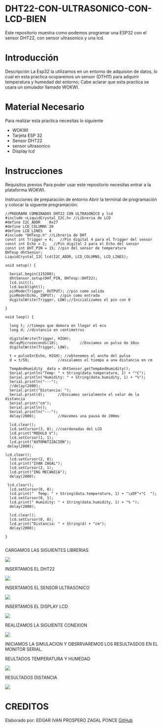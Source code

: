 # DHT22-CON-ULTRASONICO-CON-LCD-BIEN

Este repositorio muestra como podemos programar una ESP32 con el sensor DHT22, con sensor ultrasonico y una lcd.

# Introducción
Descripción
La Esp32 la utilizamos en un entorno de adquision de datos, lo cual en esta practica ocuparemos un sensor (DTH11) para adquirir temperatura y humedad del entorno; Cabe aclarar que esta practica se usara un simulador llamado WOKWI.

# Material Necesario
Para realizar esta practica necesitas lo siguiente

- WOKWI
- Tarjeta ESP 32
- Sensor DHT22
- sensor ultrasonico
- Display lcd


# Instrucciones
Requisitos previos
Para poder usar este repositorio necesitas entrar a la plataforma WOKWI.

Instrucciones de preparación de entorno
Abrir la terminal de programación y colocar la siguente programación:

```
//PROGRAMA COMBINADOS DHT22 CON ULTRASONICO y lcd
#include <LiquidCrystal_I2C.h> //Libreria de LCD
#define I2C_ADDR    0x27
#define LCD_COLUMNS 20
#define LCD_LINES   4
#include "DHTesp.h" //Libreria de DHT
const int Trigger = 4;   //Pin digital 4 para el Trigger del sensor
const int Echo = 2;   //Pin digital 2 para el Echo del sensor
const int DHT_PIN = 15; //pin del sensor de temperatura
DHTesp dhtSensor;
LiquidCrystal_I2C lcd(I2C_ADDR, LCD_COLUMNS, LCD_LINES);

void setup() {

  Serial.begin(115200);
  dhtSensor.setup(DHT_PIN, DHTesp::DHT22);
  lcd.init();
  lcd.backlight();
  pinMode(Trigger, OUTPUT); //pin como salida
  pinMode(Echo, INPUT);  //pin como entrada
  digitalWrite(Trigger, LOW);//Inicializamos el pin con 0

}

void loop() {

  long t; //timepo que demora en llegar el eco
  long d; //distancia en centimetros

  digitalWrite(Trigger, HIGH);
  delayMicroseconds(10);          //Enviamos un pulso de 10us
  digitalWrite(Trigger, LOW);
  
  t = pulseIn(Echo, HIGH); //obtenemos el ancho del pulso
  d = t/59;             //escalamos el tiempo a una distancia en cm
 
  TempAndHumidity  data = dhtSensor.getTempAndHumidity();
  Serial.println("Temp: " + String(data.temperature, 1) + "°C");
  Serial.println("Humidity: " + String(data.humidity, 1) + "%");
  Serial.println("---");
  //delay(2000); 
  Serial.print("Distancia: ");
  Serial.print(d);      //Enviamos serialmente el valor de la distancia
  Serial.print("cm");
  Serial.println();
  Serial.println("---");
  delay(2000);          //Hacemos una pausa de 200ms

  lcd.clear(); 
  lcd.setCursor(3, 0); //coordenadas del LCD 
  lcd.print("MODULO V");
  lcd.setCursor(1, 1);
  lcd.print("AUTOMATIZACION");
 delay(2000);

lcd.clear();
  lcd.setCursor(2, 0);
  lcd.print("IVAN ZAGAL");
  lcd.setCursor(2, 1);
  lcd.print("ING MECANICA");
  delay(2000);

 lcd.clear(); 
  lcd.setCursor(0, 0);
  lcd.print("  Temp: " + String(data.temperature, 1) + "\xDF"+"C  ");
  lcd.setCursor(0, 1);
  lcd.print(" Humidity: " + String(data.humidity, 1) + "% ");
  delay(2000);

  lcd.clear();
  lcd.setCursor(0, 0);
  lcd.print("Distancia: " + String(d) + "cm");
  delay(2000);

}
 

```

CARGAMOS LAS SIGUIENTES LIBRERIAS

![](https://github.com/IVANZAGAL996/DHT22-CON-ULTRASONICO-CON-LCE-BIEN/blob/main/librerias.png)

INSERTAMOS EL DHT22

![](https://github.com/IVANZAGAL996/DHT22-CON-ULTRASONICO-CON-LCE-BIEN/blob/main/dht22.png)

INSERTAMOS EL SENSOR ULTRASONICO

![](https://github.com/IVANZAGAL996/DHT22-CON-ULTRASONICO-CON-LCE-BIEN/blob/main/ultrasonico.png)

INSERTAMOS EL DISPLAY LCD

![](https://github.com/IVANZAGAL996/DHT22-CON-ULTRASONICO-CON-LCE-BIEN/blob/main/lcd.png)



REALIZAMOS LA SIGUIENTE CONEXION

![](https://github.com/IVANZAGAL996/DHT22-CON-ULTRASONICO-CON-LCE-BIEN/blob/main/diagrama%20de%20conexion.png)

INICIAMOS LA SIMULACION Y OBSRRVAREMOS LOS RESULTASDOS EN EL MONITOR SERIAL.

REULTADOS TEMPERATURA Y HUMEDAD

![](https://github.com/IVANZAGAL996/DHT22-CON-ULTRASONICO-CON-LCE-BIEN/blob/main/resultados%20temp%20y%20humedad.png)

RESULTADOS DISTANCIA

![](https://github.com/IVANZAGAL996/DHT22-CON-ULTRASONICO-CON-LCE-BIEN/blob/main/resultados.png)


# CREDITOS
Elaborado por:
EDGAR IVAN PROSPERO ZAGAL PONCE
[GitHub]()



